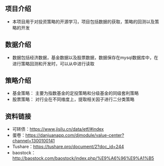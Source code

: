 <!--
 * @python version: python3
 * @Author: chaotianjiao
 * @Date: 2020-08-22 11:04:22
 * @LastEditors: chaotianjiao
 * @LastEditTime: 2020-08-23 00:04:15
-->
## 项目介绍
- 本项目用于对投资策略的开源学习，项目包括数据的获取，策略的回测以及策略的开发
## 数据介绍
- 数据包括经济数据，基金数据以及股票数据，数据保存在mysql数据库中，在进行策略回测和开发时，可以从中进行读取
## 策略介绍
- 基金策略： 主要为指数基金的定投策略和分级基金的同级套利策略
- 股票策略： 对行业在不同维度上，提取相关因子进行二分类策略
## 资料链接
- 可转债：https://www.jisilu.cn/data/etf/#index
- 蛋卷：https://danjuanapp.com/djmodule/value-center?channel=1300100141
- Tushare：https://tushare.pro/document/2?doc_id=244
- baostock：http://baostock.com/baostock/index.php/%E9%A6%96%E9%A1%B5